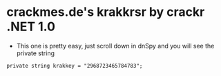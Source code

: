 # crackmes.de's krakkrsr by crackr .NET 1.0

- This one is pretty easy, just scroll down in dnSpy and you will see the private string

`private string krakkey = "2968723465784783";`
